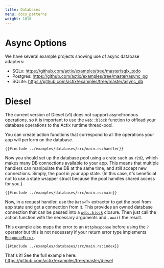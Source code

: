 ```yaml
---
title: Databases
menu: docs_patterns
weight: 1010
---
```


# Async Options

We have several example projects showing use of async database adapters:

- SQLx: https://github.com/actix/examples/tree/master/sqlx_todo
- Postgres: https://github.com/actix/examples/tree/master/async_pg
- SQLite: https://github.com/actix/examples/tree/master/async_db

# Diesel

The current version of Diesel (v1) does not support asynchronous operations, so it is important to
use the [`web::block`][web-block] function to offload your database operations to the Actix runtime
thread-pool.

You can create action functions that correspond to all the operations your app will perform on the
database.

```rust,edition2018,no_run,noplaypen
{{#include ../examples/databases/src/main.rs:handler}}
```

Now you should set up the database pool using a crate such as `r2d2`, which makes many DB
connections available to your app. This means that multiple handlers can manipulate the DB at the
same time, and still accept new connections. Simply, the pool in your app state. (In this case, it's
beneficial not to use a state wrapper struct because the pool handles shared access for you.)

```rust,edition2018,no_run,noplaypen
{{#include ../examples/databases/src/main.rs:main}}
```

Now, in a request handler, use the `Data<T>` extractor to get the pool from app state and get a
connection from it. This provides an owned database connection that can be passed into a
[`web::block`][web-block] closure. Then just call the action function with the necessary arguments
and `.await` the result.

This example also maps the error to an `HttpResponse` before using the `?` operator but this is not
necessary if your return error type implements [`ResponseError`][response-error].

```rust,edition2018,no_run,noplaypen
{{#include ../examples/databases/src/main.rs:index}}
```

That's it! See the full example here: https://github.com/actix/examples/tree/master/diesel

[web-block]: https://docs.rs/actix-web/3/actix_web/web/fn.block.html
[response-error]: https://docs.rs/actix-web/3/actix_web/trait.ResponseError.html
